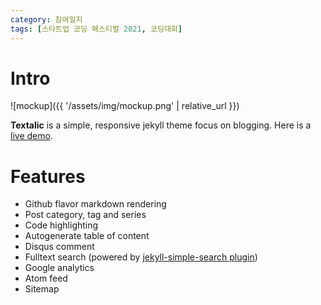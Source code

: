 ```yaml
---
category: 참여일지
tags: [스타트업 코딩 페스티벌 2021, 코딩대회]
---
```


# Intro

![mockup]({{ '/assets/img/mockup.png' | relative_url }})

**Textalic** is a simple, responsive jekyll theme focus on blogging. Here is a [live demo](https://unifreak.github.io).

# Features

- Github flavor markdown rendering
- Post category, tag and series
- Code highlighting
- Autogenerate table of content
- Disqus comment
- Fulltext search (powered by [jekyll-simple-search plugin](https://github.com/christian-fei/Simple-Jekyll-Search))
- Google analytics
- Atom feed
- Sitemap